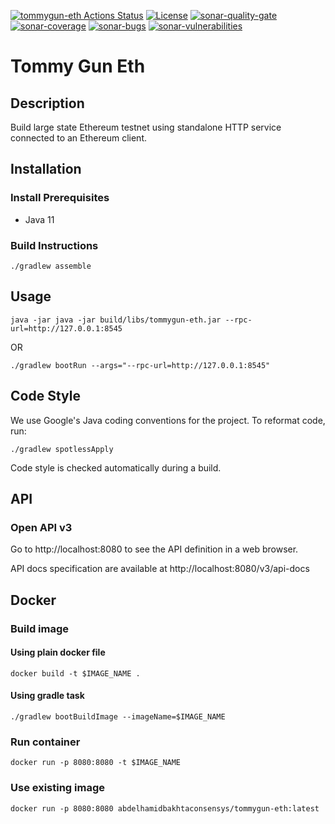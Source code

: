 [![tommygun-eth Actions Status](https://github.com/abdelhamidbakhta/tommygun-eth/workflows/tommygun-eth-ci/badge.svg)](https://github.com/abdelhamidbakhta/tommygun-eth/actions)
[![License](https://img.shields.io/badge/License-Apache%202.0-blue.svg)](https://github.com/abdelhamidbakhta/tommygun-eth/blob/master/LICENSE)
[![sonar-quality-gate][sonar-quality-gate]][sonar-url] [![sonar-coverage][sonar-coverage]][sonar-url] [![sonar-bugs][sonar-bugs]][sonar-url] [![sonar-vulnerabilities][sonar-vulnerabilities]][sonar-url]
# Tommy Gun Eth

## Description

Build large state Ethereum testnet using standalone HTTP service connected to an Ethereum client.

## Installation

### Install Prerequisites

* Java 11

### Build Instructions

```shell script
./gradlew assemble
```

## Usage

```shell script
java -jar java -jar build/libs/tommygun-eth.jar --rpc-url=http://127.0.0.1:8545
```

OR

```shell script
./gradlew bootRun --args="--rpc-url=http://127.0.0.1:8545"
```

## Code Style

We use Google's Java coding conventions for the project. To reformat code, run: 

```shell script 
./gradlew spotlessApply
```

Code style is checked automatically during a build.

## API

### Open API v3

Go to http://localhost:8080 to see the API definition in a web browser.

API docs specification are available at http://localhost:8080/v3/api-docs

## Docker

### Build image

#### Using plain docker file
```shell script
docker build -t $IMAGE_NAME .
```

#### Using gradle task
```shell script
./gradlew bootBuildImage --imageName=$IMAGE_NAME
```

### Run container

```shell script
docker run -p 8080:8080 -t $IMAGE_NAME
```

### Use existing image

```shell script
docker run -p 8080:8080 abdelhamidbakhtaconsensys/tommygun-eth:latest
```


[sonar-url]: https://sonarcloud.io/dashboard?id=abdelhamidbakhta_tommygun-eth
[sonar-quality-gate]: https://sonarcloud.io/api/project_badges/measure?project=abdelhamidbakhta_tommygun-eth&metric=alert_status
[sonar-coverage]: https://sonarcloud.io/api/project_badges/measure?project=abdelhamidbakhta_tommygun-eth&metric=coverage
[sonar-bugs]: https://sonarcloud.io/api/project_badges/measure?project=abdelhamidbakhta_tommygun-eth&metric=bugs
[sonar-vulnerabilities]: https://sonarcloud.io/api/project_badges/measure?project=abdelhamidbakhta_tommygun-eth&metric=vulnerabilities